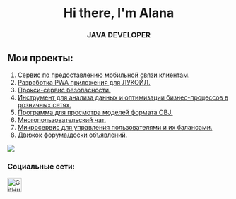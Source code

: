 <div id="header" align="Center">
    <h1>Hi there, I'm  Alana </h1>
    <h3>JAVA DEVELOPER</h3>
</div>

## Мои проекты:
1. [Cервис по предоставлению мобильной связи клиентам.](https://github.com/Allnnel/MobileWave)
2. [Разработка PWA приложения для ЛУКОЙЛ.](https://github.com/Otmetka-X-hackathon/lukoil_backend/tree/main)
3. [Прокси-сервис безопасности.](https://github.com/Allnnel/SecureRestProxy)
4. [Инструмент для анализа данных и оптимизации бизнес-процессов в розничных сетях.](https://github.com/Allnnel/RetailAnalytics)
5. [Программа для просмотра моделей формата OBJ.](https://github.com/Allnnel/3DViewer)
6. [Многопользовательский чат.](https://github.com/Allnnel/MultiUserChat)
7. [Микросервис для управления пользователями и их балансами.](https://github.com/Allnnel/User-Balance-Service)
8. [Движок форума/доски объявлений.](https://github.com/Allnnel/ForumXpress)

<div align="left">
        <img src="https://media3.giphy.com/media/v1.Y2lkPTc5MGI3NjExcDRpNGc4ZW01NjZxbzFrbjRncTdiZTE3Z2k0czM0MzdnYWNvZjEwOSZlcD12MV9pbnRlcm5hbF9naWZfYnlfaWQmY3Q9Zw/l2R0cvMrULqv6se4M/giphy.gif" />
</div>

### Социальные сети:

<div align="left">
  <a href="https://t.me/allnnel" target="_blank" rel="noreferrer">
        <img src="https://upload.wikimedia.org/wikipedia/commons/thumb/8/82/Telegram_logo.svg/1200px-Telegram_logo.svg.png" width="32" height="32" alt="GitHub" />
</div>
